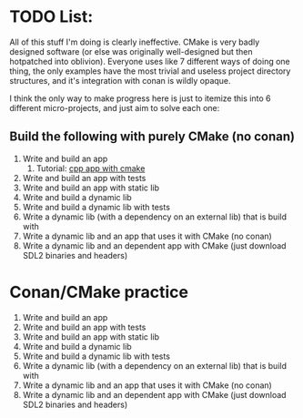 # TODO List:

All of this stuff I'm doing is clearly ineffective.  CMake is very badly designed software (or else was originally well-designed but then hotpatched into oblivion).  Everyone uses like 7 different ways of doing one thing, the only examples have the most trivial and useless project directory structures, and it's integration with conan is wildly opaque.

I think the only way to make progress here is just to itemize this into 6 different micro-projects, and just aim to solve each one:

## Build the following with purely CMake (no conan)
1. Write and build an app
    1. Tutorial: [cpp app with cmake](https://www.dynamsoft.com/codepool/cc-barcode-app-cmake-windows.html)
1. Write and build an app with tests
1. Write and build an app with static lib
1. Write and build a dynamic lib
1. Write and build a dynamic lib with tests
1. Write a dynamic lib (with a dependency on an external lib) that is build with 
1. Write a dynamic lib and an app that uses it with CMake (no conan)
1. Write a dynamic lib and an dependent app with CMake (just download SDL2 binaries and headers)

# Conan/CMake practice
1. Write and build an app
1. Write and build an app with tests
1. Write and build an app with static lib
1. Write and build a dynamic lib
1. Write and build a dynamic lib with tests
1. Write a dynamic lib (with a dependency on an external lib) that is build with 
1. Write a dynamic lib and an app that uses it with CMake (no conan)
1. Write a dynamic lib and an dependent app with CMake (just download SDL2 binaries and headers)
